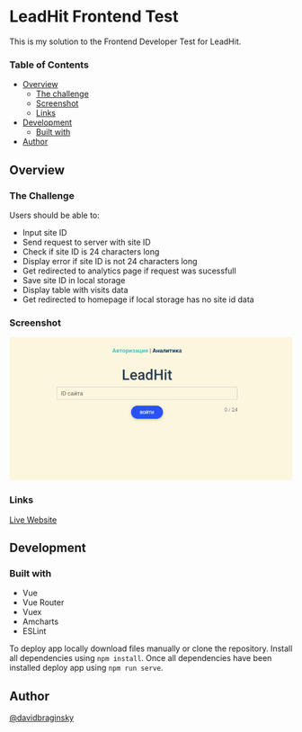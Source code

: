 # LeadHit Frontend Test

This is my solution to the Frontend Developer Test for LeadHit.

### Table of Contents

- [Overview](#overview)
  - [The challenge](#the-challenge)
  - [Screenshot](#screenshot)
  - [Links](#links)
- [Development](#development)
  - [Built with](#built-with)
- [Author](#author)

## Overview

### The Challenge

Users should be able to:

- Input site ID
- Send request to server with site ID
- Check if site ID is 24 characters long
- Display error if site ID is not 24 characters long
- Get redirected to analytics page if request was sucessfull
- Save site ID in local storage
- Display table with visits data
- Get redirected to homepage if local storage has no site id data

### Screenshot

![Screenshot of app](./src/assets/leadhit_screenshot.png)

### Links

[Live Website](https://davidbraginsky.github.io/leadhit/)

## Development

### Built with

- Vue 
- Vue Router
- Vuex
- Amcharts
- ESLint

To deploy app locally download files manually or clone the repository. Install all dependencies using `npm install`. Once all dependencies have been installed deploy app using `npm run serve`.

## Author

[@davidbraginsky](https://github.com/davidbraginsky)
